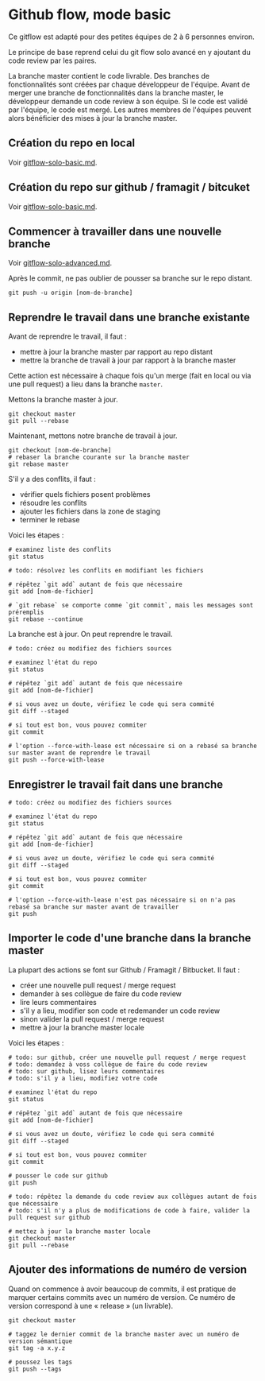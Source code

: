 # Github flow, mode basic

Ce gitflow est adapté pour des petites équipes de 2 à 6 personnes environ.

Le principe de base reprend celui du git flow solo avancé en y ajoutant du code review par les paires.

La branche master contient le code livrable.
Des branches de fonctionnalités sont créées par chaque développeur de l'équipe.
Avant de merger une branche de fonctionnalités dans la branche master, le développeur demande un code review à son équipe.
Si le code est validé par l'équipe, le code est mergé.
Les autres membres de l'équipes peuvent alors bénéficier des mises à jour la branche master.

## Création du repo en local

Voir [gitflow-solo-basic.md](gitflow-solo-basic.md).

## Création du repo sur github / framagit / bitcuket

Voir [gitflow-solo-basic.md](gitflow-solo-basic.md).

## Commencer à travailler dans une nouvelle branche

Voir [gitflow-solo-advanced.md](gitflow-solo-advanced.md).

Après le commit, ne pas oublier de pousser sa branche sur le repo distant.

    git push -u origin [nom-de-branche]

## Reprendre le travail dans une branche existante

Avant de reprendre le travail, il faut :

- mettre à jour la branche master par rapport au repo distant
- mettre la branche de travail à jour par rapport à la branche master

Cette action est nécessaire à chaque fois qu'un merge (fait en local ou via une pull request) a lieu dans la branche `master`.

Mettons la branche master à jour.

    git checkout master
    git pull --rebase

Maintenant, mettons notre branche de travail à jour.

    git checkout [nom-de-branche]
    # rebaser la branche courante sur la branche master
    git rebase master

S'il y a des conflits, il faut :

- vérifier quels fichiers posent problèmes
- résoudre les conflits
- ajouter les fichiers dans la zone de staging
- terminer le rebase

Voici les étapes :

    # examinez liste des conflits
    git status

    # todo: résolvez les conflits en modifiant les fichiers

    # répêtez `git add` autant de fois que nécessaire
    git add [nom-de-fichier]

    # `git rebase` se comporte comme `git commit`, mais les messages sont préremplis
    git rebase --continue

La branche est à jour.
On peut reprendre le travail.

    # todo: créez ou modifiez des fichiers sources

    # examinez l'état du repo
    git status

    # répêtez `git add` autant de fois que nécessaire
    git add [nom-de-fichier]

    # si vous avez un doute, vérifiez le code qui sera commité
    git diff --staged

    # si tout est bon, vous pouvez commiter
    git commit

    # l'option --force-with-lease est nécessaire si on a rebasé sa branche sur master avant de reprendre le travail
    git push --force-with-lease

## Enregistrer le travail fait dans une branche

    # todo: créez ou modifiez des fichiers sources

    # examinez l'état du repo
    git status

    # répêtez `git add` autant de fois que nécessaire
    git add [nom-de-fichier]

    # si vous avez un doute, vérifiez le code qui sera commité
    git diff --staged

    # si tout est bon, vous pouvez commiter
    git commit

    # l'option --force-with-lease n'est pas nécessaire si on n'a pas rebasé sa branche sur master avant de travailler
    git push

## Importer le code d'une branche dans la branche master

La plupart des actions se font sur Github / Framagit / Bitbucket.
Il faut :

- créer une nouvelle pull request / merge request
- demander à ses collègue de faire du code review
- lire leurs commentaires
- s'il y a lieu, modifier son code et redemander un code review
- sinon valider la pull request / merge request
- mettre à jour la branche master locale

Voici les étapes :

    # todo: sur github, créer une nouvelle pull request / merge request
    # todo: demandez à voss collègue de faire du code review
    # todo: sur github, lisez leurs commentaires
    # todo: s'il y a lieu, modifiez votre code

    # examinez l'état du repo
    git status

    # répêtez `git add` autant de fois que nécessaire
    git add [nom-de-fichier]

    # si vous avez un doute, vérifiez le code qui sera commité
    git diff --staged

    # si tout est bon, vous pouvez commiter
    git commit

    # pousser le code sur github
    git push

    # todo: répêtez la demande du code review aux collègues autant de fois que nécessaire
    # todo: s'il n'y a plus de modifications de code à faire, valider la pull request sur github

    # mettez à jour la branche master locale
    git checkout master
    git pull --rebase

## Ajouter des informations de numéro de version

Quand on commence à avoir beaucoup de commits, il est pratique de marquer certains commits avec un numéro de version.
Ce numéro de version correspond à une « release » (un livrable).

	git checkout master

	# taggez le dernier commit de la branche master avec un numéro de version sémantique
	git tag -a x.y.z

	# poussez les tags
	git push --tags

